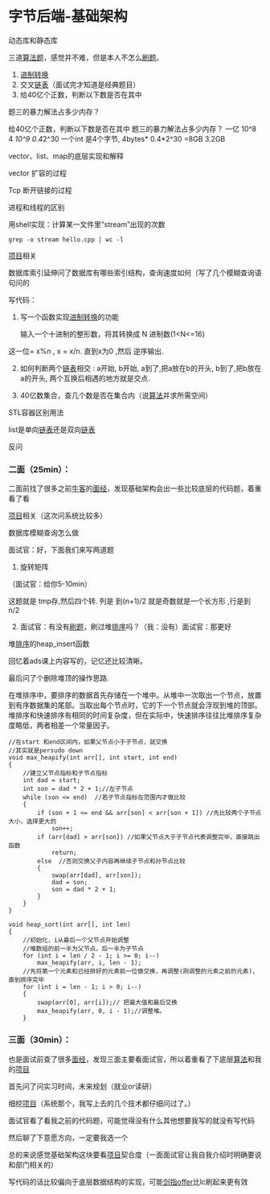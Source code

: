 # 字节后端-基础架构

动态库和静态库

三道[算法题]()，感觉并不难，但是本人不怎么[刷题]()。 

1.  [进制转换]() 
2.  交叉[链表]()（面试完才知道是经典题目） 
3.  给40亿个正数，判断以下数是否在其中 

 题三的暴力解法占多少内存？ 

给40亿个正数，判断以下数是否在其中
题三的暴力解法占多少内存？ 一亿 10^8  4 *10^9  0.4*2^30 一个int 是4个字节, 4bytes* 0.4*2^30 =8GB 3.2GB

 vector、list、map的底层实现和解释 



 vector 扩容的过程 

 Tcp 断开链接的过程 

   进程和线程的区别  

 用shell实现：计算某一文件里”stream”出现的次数

`grep -o stream hello.cpp | wc -l`

[项目]()相关 

  数据库索引延伸问了数据库有哪些索引结构，查询速度如何（写了几个模糊查询语句问的 

  写代码： 

1. 写一个函数实现[进制转换]()的功能

   输入一个十进制的整形数，将其转换成 N 进制数(1<N<=16)  

这一位= x%n , x = x/n. 直到x为0 ,然后  逆序输出.

2. 如何判断两个[链表]()相交 : a开始, b开始, a到了,把a放在b的开头,   b到了,把b放在a的开头, 两个互换后相遇的地方就是交点.

3.  40亿数集合，查几个数是否在集合内（说[算法]()并求所需空间） 

 

  STL容器区别用法 

  list是单向[链表]()还是双向[链表]() 


  反问


###  二面（25min）： 

  二面前找了很多之前[牛客]()的[面经]()，发现基础架构会出一些比较底层的代码题，着重看了看 

  [项目]()相关（这次问系统比较多） 

  数据库模糊查询怎么做 

  面试官：好，下面我们来写两道题 

1. 旋转矩阵 

  （面试官：给你5-10min） 

 这题就是 tmp存,然后四个转. 列是 到(n+1)/2 就是奇数就是一个长方形 ,行是到 n/2 

2. 面试官：有没有[刷题]()，刷过堆[排序]()吗？（我：没有）面试官：那更好 

  堆[排序]()的heap_insert函数 

  回忆着ads课上内容写的，记忆还比较清晰。 

  最后问了个删除堆顶的操作思路.

在堆排序中，要排序的数据首先存储在一个堆中。从堆中一次取出一个节点，放置到有序数据集的尾部。当取出每个节点时，它的下一个节点就会浮现到堆的顶部。堆排序和快速排序有相同的时间复杂度，但在实际中，快速排序往往比堆排序复杂度略低，两者相差一个常量因子。

```
//在start 和end区间内，如果父节点小于子节点，就交换
//其实就是persudo down
void max_heapify(int arr[], int start, int end)
{
	//建立父节点指标和子节点指标
	int dad = start;
	int son = dad * 2 + 1;//左子节点
	while (son <= end)  //若子节点指标在范围内才做比较
	{
		if (son + 1 <= end && arr[son] < arr[son + 1]) //先比较两个子节点大小，选择更大的
			son++;
		if (arr[dad] > arr[son]) //如果父节点大于子节点代表调整完毕，直接跳出函数
			return;
		else  //否则交换父子内容再继续子节点和孙节点比较
		{
			swap(arr[dad], arr[son]);
			dad = son;
			son = dad * 2 + 1;
		}
	}
}

void heap_sort(int arr[], int len)
{
	//初始化，i从最后一个父节点开始调整
	//堆数组的前一半为父节点，后一半为子节点
	for (int i = len / 2 - 1; i >= 0; i--)
		max_heapify(arr, i, len - 1);
	//先将第一个元素和已经排好的元素前一位做交换，再调整(刚调整的元素之前的元素)，直到排序完毕
	for (int i = len - 1; i > 0; i--)
	{
		swap(arr[0], arr[i]);// 把最大值和最后交换
		max_heapify(arr, 0, i - 1);//调整堆。
	}
```



###  三面（30min）： 

  也是面试前查了很多[面经]()，发现三面主要看面试官，所以着重看了下底层[算法]()和我的[项目]() 

  首先问了问实习时间，未来规划（就业or读研） 

  细挖[项目]()（系统那个，我写上去的几个技术都仔细问过了。） 

  面试官看了看我之前的代码题，可能觉得没有什么其他想要我写的就没有写代码 

  然后聊了下意愿方向，一定要我选一个 

  总的来说感觉基础架构这块要看[项目]()契合度（一面面试官让我自我介绍时明确要说和部门相关的） 

  写代码的话比较偏向于底层数据结构的实现，可能[剑指offer]()比lc刷起来更有效